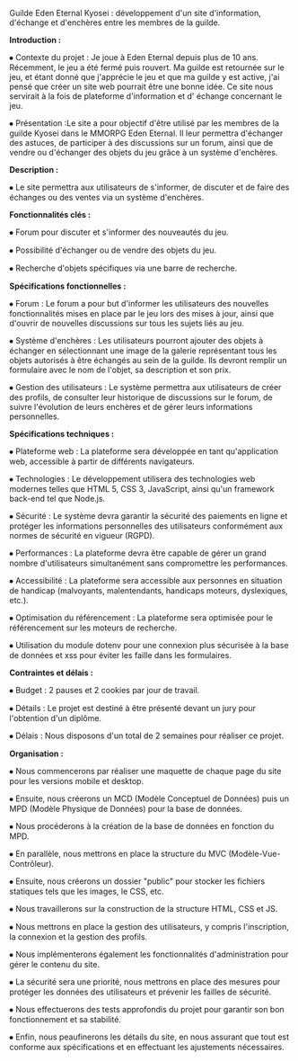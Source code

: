 Guilde Eden Eternal Kyosei : développement d'un site d'information, d'échange et d'enchères entre les membres de la
guilde.

**Introduction :**

⦁ Contexte du projet : Je joue à Eden Eternal depuis plus de 10 ans. Récemment, le jeu a été fermé puis rouvert. Ma
guilde est retournée sur le jeu, et étant donné que j'apprécie le jeu et que ma guilde y est active, j'ai pensé que
créer un site web pourrait être une bonne idée. Ce site nous servirait à la fois de plateforme d'information et d'
échange concernant le jeu.

⦁ Présentation :Le site a pour objectif d'être utilisé par les membres de la guilde Kyosei dans le MMORPG Eden Eternal.
Il leur permettra d'échanger des astuces, de participer à des discussions sur un forum, ainsi que de vendre ou
d'échanger des objets du jeu grâce à un système d'enchères.

**Description :**

⦁ Le site permettra aux utilisateurs de s'informer, de discuter et de faire des échanges ou des ventes via un système
d'enchères.

**Fonctionnalités clés :**

⦁ Forum pour discuter et s'informer des nouveautés du jeu.

⦁ Possibilité d'échanger ou de vendre des objets du jeu.

⦁ Recherche d'objets spécifiques via une barre de recherche.

**Spécifications fonctionnelles :**

⦁ Forum : Le forum a pour but d'informer les utilisateurs des nouvelles fonctionnalités mises en place par le jeu lors
des mises à jour, ainsi que d'ouvrir de nouvelles discussions sur tous les sujets liés au jeu.

⦁ Système d'enchères : Les utilisateurs pourront ajouter des objets à échanger en sélectionnant une image de la galerie
représentant tous les objets autorisés à être échangés au sein de la guilde. Ils devront remplir un formulaire avec le
nom de l'objet, sa description et son prix.

⦁ Gestion des utilisateurs : Le système permettra aux utilisateurs de créer des profils, de consulter leur historique de
discussions sur le forum, de suivre l'évolution de leurs enchères et de gérer leurs informations personnelles.

**Spécifications techniques :**

⦁ Plateforme web : La plateforme sera développée en tant qu'application web, accessible à partir de différents
navigateurs.

⦁ Technologies : Le développement utilisera des technologies web modernes telles que HTML 5, CSS 3, JavaScript, ainsi
qu'un framework back-end tel que Node.js.

⦁ Sécurité : Le système devra garantir la sécurité des paiements en ligne et protéger les informations personnelles des
utilisateurs conformément aux normes de sécurité en vigueur (RGPD).

⦁ Performances : La plateforme devra être capable de gérer un grand nombre d'utilisateurs simultanément sans
compromettre les performances.

⦁ Accessibilité : La plateforme sera accessible aux personnes en situation de handicap (malvoyants, malentendants,
handicaps moteurs, dyslexiques, etc.).

⦁ Optimisation du référencement : La plateforme sera optimisée pour le référencement sur les moteurs de recherche.

⦁ Utilisation du module dotenv pour une connexion plus sécurisée à la base de données et xss pour éviter les faille dans
les formulaires.

**Contraintes et délais :**

⦁ Budget : 2 pauses et 2 cookies par jour de travail.

⦁ Détails : Le projet est destiné à être présenté devant un jury pour l'obtention d'un diplôme.

⦁ Délais : Nous disposons d'un total de 2 semaines pour réaliser ce projet.

**Organisation :**

⦁ Nous commencerons par réaliser une maquette de chaque page du site pour les versions mobile et desktop.

⦁ Ensuite, nous créerons un MCD (Modèle Conceptuel de Données) puis un MPD (Modèle Physique de Données) pour la base de
données.

⦁ Nous procéderons à la création de la base de données en fonction du MPD.

⦁ En parallèle, nous mettrons en place la structure du MVC (Modèle-Vue-Contrôleur).

⦁ Ensuite, nous créerons un dossier "public" pour stocker les fichiers statiques tels que les images, le CSS, etc.

⦁ Nous travaillerons sur la construction de la structure HTML, CSS et JS.

⦁ Nous mettrons en place la gestion des utilisateurs, y compris l'inscription, la connexion et la gestion des profils.

⦁ Nous implémenterons également les fonctionnalités d'administration pour gérer le contenu du site.

⦁ La sécurité sera une priorité, nous mettrons en place des mesures pour protéger les données des utilisateurs et
prévenir les failles de sécurité.

⦁ Nous effectuerons des tests approfondis du projet pour garantir son bon fonctionnement et sa stabilité.

⦁ Enfin, nous peaufinerons les détails du site, en nous assurant que tout est conforme aux spécifications et en
effectuant les ajustements nécessaires.


